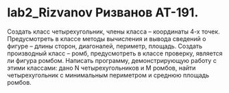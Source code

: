 # lab2_Rizvanov Ризванов АТ-191.
Создать класс четырехугольник, члены класса – координаты 4-х точек. Предусмотреть в классе
методы вычисления и вывода сведений о фигуре – длины сторон, диагоналей, периметр, площадь.
Создать производный класс – ромб, предусмотреть в классе проверку, является ли фигура ромбом.
Написать программу, демонстрирующую работу с этими классами: дано N четырехугольников и M
ромбов, найти четырехугольник с минимальным периметром и среднюю площадь ромбов. 
